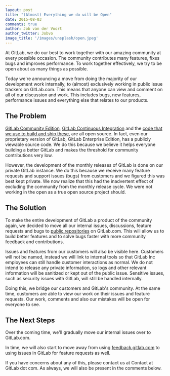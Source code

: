 ```yaml
---
layout: post
title: "(Almost) Everything we do will be Open"
date: 2015-08-03
comments: true
author: Job van der Voort
author_twitter: Jobvo
image_title: '/images/unsplash/open.jpeg'
---
```


At GitLab, we do our best to work together with our amazing community at
every possible occasion. The community contributes many features, fixes bugs
and improves performance. To work together effectively, we try to be open about
as many things as possible.

Today we're announcing a move from doing the majority of our development work
internally, to (almost) exclusively working in public issue trackers on GitLab.com.
This means that anyone can view and comment on all of our discussion and work.
This includes bugs, new features, performance issues and everything else that
relates to our products.

<!-- more -->

## The Problem

[GitLab Community Edition], [GitLab Continuous Integration] and the [code that we use
to build and ship these], are all open source.
In fact, even our proprietary version of GitLab, GitLab Enterprise Edition,
has a publicly viewable source code. We do this because we believe it helps
everyone building a better GitLab and makes the threshold for community contributions
very low.

However, the development of the monthly releases of GitLab is done on our private
GitLab instance. We do this because we receive many feature requests and support
issues (bugs) from customers and we figured this was best kept private.
We now realize that this had the inadvertent effect of excluding the community
from the monthly release cycle. We were not working in the open as a true open
source project should.

## The Solution

To make the entire development of GitLab a product of the community again,
we decided to move all our internal issues, discussions, feature requests
and bugs to [public repositories] on GitLab.com.
This will allow us to build better features and to solve bugs faster
with more community feedback and contributions.

Issues and features from our customers will also be visible here.
Customers will not be named, instead we will link to internal tools so that
GitLab Inc employees can still handle customer interactions as normal.
We do not intend to release any private information, so logs and other relevant
information will be sanitized or kept out of the public issue.
Sensitive issues, such as security issues with GitLab, will still be handled
internally.

Doing this, we bridge our customers and GitLab's community. At the same time,
customers are able to view our work on their issues and feature requests.
Our work, comments and also our mistakes will be open for everyone to see.

## The Next Steps

Over the coming time, we'll gradually move our internal issues over to GitLab.com.

In time, we will also start to move away from using [feedback.gitlab.com] to
using issues in GitLab for feature requests as well.

If you have concerns about any of this, please contact us at Contact at GitLab dot com.
As always, we will also be present in the comments below.


[GitLab Community Edition]: https://gitlab.com/gitlab-org/gitlab-ce
[GitLab Continuous Integration]: https://gitlab.com/gitlab-org/gitlab-ci
[code that we use to build and ship these]: https://gitlab.com/gitlab-org/omnibus-gitlab
[public repositories]: https://gitlab.com/groups/gitlab-org
[feedback.gitlab.com]: http://feedback.gitlab.com/forums/176466-general
